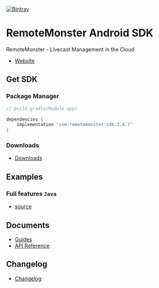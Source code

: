 [![Bintray](https://img.shields.io/bintray/v/remotemonster/maven/remotemonster-sdk.svg)](https://bintray.com/remotemonster/maven/remotemonster-sdk)

# RemoteMonster Android SDK

RemoteMonster - Livecast Management in the Cloud
* [Website](https://remotemonster.com)


## Get SDK

### Package Manager
```gradle
// build.gradle(Module:app)

dependencies {
    implementation 'com.remotemonster:sdk:2.6.7'
}
```

### Downloads
* [Downloads](https://github.com/RemoteMonster/android-sdk/releases/)


## Examples

### Full features `Java`
* [source](https://github.com/RemoteMonster/android-sdk/tree/master/examples/full/)


## Documents

* [Guides](https://docs.remotemonster.com/)
* [API Reference](https://remotemonster.github.io/android-sdk/)



## Changelog
* [Changelog](https://github.com/RemoteMonster/android-sdk/blob/master/CHANGELOG.md)

